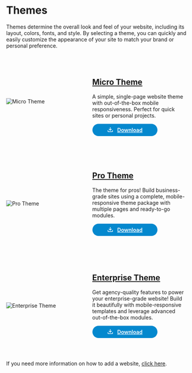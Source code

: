 # Themes

Themes determine the overall look and feel of your website, including its layout, colors, fonts, and style. By selecting a theme, you can quickly and easily customize the appearance of your site to match your brand or personal preference. 

<div class="border p-4" style="height: 255px; margin-bottom: 20px; display: flex; align-items: center;">
  <div style="width: 40%; float: left;">
    <img src="/static/images/themes/micro-theme-thumbnail.png" alt="Micro Theme">
  </div>
  <div style="width: 50%; float: left; padding-left: 30px;">
    <h2 class="mt-0"><a href="/themes/micro">Micro Theme</a></h2>
    <p class="mt-3">A simple, single-page website theme with out-of-the-box mobile responsiveness. Perfect for quick sites or personal projects.</p>
    <a href="https://solodev-micro.s3.amazonaws.com/releases/micro-latest.zip" style="background-color: #0488ce; color: #fff; padding: .5rem 2.5rem; border-radius: 20px; font-weight: 600; display: inline-flex;"><span style="padding-right: .7rem; display: inline-flex; align-items: center;"><svg xmlns="http://www.w3.org/2000/svg" viewBox="0 0 16 16" width="16" height="16" fill="#fff"><path d="M2.75 14A1.75 1.75 0 0 1 1 12.25v-2.5a.75.75 0 0 1 1.5 0v2.5c0 .138.112.25.25.25h10.5a.25.25 0 0 0 .25-.25v-2.5a.75.75 0 0 1 1.5 0v2.5A1.75 1.75 0 0 1 13.25 14Z"></path><path d="M7.25 7.689V2a.75.75 0 0 1 1.5 0v5.689l1.97-1.969a.749.749 0 1 1 1.06 1.06l-3.25 3.25a.749.749 0 0 1-1.06 0L4.22 6.78a.749.749 0 1 1 1.06-1.06l1.97 1.969Z"></path></svg></span> Download</a>
  </div>
</div>

<div class="border p-4" style="height: 255px; margin-bottom: 20px; display: flex; align-items: center;">
  <div style="width: 40%; float: left;">
    <img src="/static/images/themes/pro-theme-thumbnail.png" alt="Pro Theme">
  </div>
  <div style="width: 50%; float: left; padding-left: 30px;">
    <h2 style="margin-top: 0;"><a href="/themes/pro">Pro Theme</a></h2>
    <p class="mt-3">The theme for pros! Build business-grade sites using a complete, mobile-responsive theme package with multiple pages and ready-to-go modules.</p>
    <a href="https://www.solodev.com/marketplace/pro-theme" target="_blank" rel="noopener noreferrer" style="background-color: #0488ce; color: #fff; padding: .5rem 2.5rem; border-radius: 20px; font-weight: 600; display: inline-flex;"><span style="padding-right: .7rem; display: inline-flex; align-items: center;"><svg xmlns="http://www.w3.org/2000/svg" viewBox="0 0 16 16" width="16" height="16" fill="#fff"><path d="M2.75 14A1.75 1.75 0 0 1 1 12.25v-2.5a.75.75 0 0 1 1.5 0v2.5c0 .138.112.25.25.25h10.5a.25.25 0 0 0 .25-.25v-2.5a.75.75 0 0 1 1.5 0v2.5A1.75 1.75 0 0 1 13.25 14Z"></path><path d="M7.25 7.689V2a.75.75 0 0 1 1.5 0v5.689l1.97-1.969a.749.749 0 1 1 1.06 1.06l-3.25 3.25a.749.749 0 0 1-1.06 0L4.22 6.78a.749.749 0 1 1 1.06-1.06l1.97 1.969Z"></path></svg></span> Download</a>
  </div>
</div>

<div class="border p-4" style="height: 255px; margin-bottom: 20px; display: flex; align-items: center;">
  <div style="width: 40%; float: left;">
    <img src="/static/images/themes/enterprise-theme-thumbnail.png" alt="Enterprise Theme">
  </div>
  <div style="width: 50%; float: left; padding-left: 30px;">
    <h2 style="margin-top: 0;"><a href="/themes/enterprise">Enterprise Theme</a></h2>
    <p class="mt-3">Get agency-quality features to power your enterprise-grade website! Build it beautifully with mobile-responsive templates and leverage advanced out-of-the-box modules.</p>
    <a href="https://solodev-enterprise.s3.amazonaws.com/releases/enterprise-latest.zip" style="background-color: #0488ce; color: #fff; padding: .5rem 2.5rem; border-radius: 20px; font-weight: 600; display: inline-flex;"><span style="padding-right: .7rem; display: inline-flex; align-items: center;"><svg xmlns="http://www.w3.org/2000/svg" viewBox="0 0 16 16" width="16" height="16" fill="#fff"><path d="M2.75 14A1.75 1.75 0 0 1 1 12.25v-2.5a.75.75 0 0 1 1.5 0v2.5c0 .138.112.25.25.25h10.5a.25.25 0 0 0 .25-.25v-2.5a.75.75 0 0 1 1.5 0v2.5A1.75 1.75 0 0 1 13.25 14Z"></path><path d="M7.25 7.689V2a.75.75 0 0 1 1.5 0v5.689l1.97-1.969a.749.749 0 1 1 1.06 1.06l-3.25 3.25a.749.749 0 0 1-1.06 0L4.22 6.78a.749.749 0 1 1 1.06-1.06l1.97 1.969Z"></path></svg></span> Download</a>
  </div>
</div>

If you need more information on how to add a website, [click here](/tutorials/cms/how-to-add-a-website/).